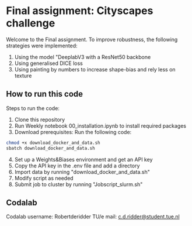 # Final assignment: Cityscapes challenge
Welcome to the Final assignment. To improve robustness, the following strategies were implemented:
1. Using the model "DeeplabV3 with a ResNet50 backbone
2. Using generalised DICE loss
3. Using painting by numbers to increase shape-bias and rely less on texture

## How to run this code
Steps to run the code:
1. Clone this repository
2. Run Weekly notebook 00_installation.ipynb to install required packages
3. Download prerequisites: Run the following code:
```bash
chmod +x download_docker_and_data.sh
sbatch download_docker_and_data.sh
```
4. Set up a Weights&Biases environment and get an API key
5. Copy the API key in the .env file and add a directory
6. Import data by running "download_docker_and_data.sh"
7. Modify script as needed
8. Submit job to cluster by running "Jobscript_slurm.sh"

## Codalab
Codalab username: Robertderidder
TU/e mail: c.d.ridder@student.tue.nl
